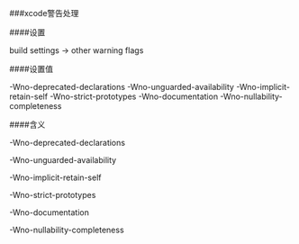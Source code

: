 ###xcode警告处理

####设置

build settings -> other warning flags

####设置值

-Wno-deprecated-declarations -Wno-unguarded-availability -Wno-implicit-retain-self -Wno-strict-prototypes -Wno-documentation -Wno-nullability-completeness

####含义

-Wno-deprecated-declarations

-Wno-unguarded-availability 

-Wno-implicit-retain-self 

-Wno-strict-prototypes 

-Wno-documentation 

-Wno-nullability-completeness


